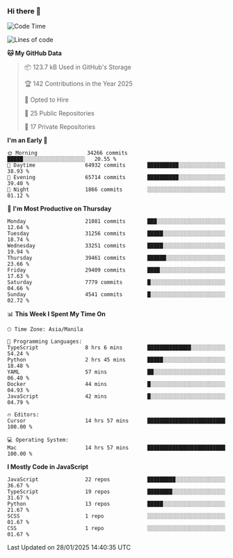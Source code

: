 ### Hi there 👋

<!--START_SECTION:waka-->
![Code Time](http://img.shields.io/badge/Code%20Time-1%2C418%20hrs%2058%20mins-blue)

![Lines of code](https://img.shields.io/badge/From%20Hello%20World%20I%27ve%20Written-63.9%20million%20lines%20of%20code-blue)

**🐱 My GitHub Data** 

> 📦 123.7 kB Used in GitHub's Storage 
 > 
> 🏆 142 Contributions in the Year 2025
 > 
> 💼 Opted to Hire
 > 
> 📜 25 Public Repositories 
 > 
> 🔑 17 Private Repositories 
 > 
**I'm an Early 🐤** 

```text
🌞 Morning                34266 commits       █████░░░░░░░░░░░░░░░░░░░░   20.55 % 
🌆 Daytime                64932 commits       ██████████░░░░░░░░░░░░░░░   38.93 % 
🌃 Evening                65714 commits       ██████████░░░░░░░░░░░░░░░   39.40 % 
🌙 Night                  1866 commits        ░░░░░░░░░░░░░░░░░░░░░░░░░   01.12 % 
```
📅 **I'm Most Productive on Thursday** 

```text
Monday                   21081 commits       ███░░░░░░░░░░░░░░░░░░░░░░   12.64 % 
Tuesday                  31256 commits       █████░░░░░░░░░░░░░░░░░░░░   18.74 % 
Wednesday                33251 commits       █████░░░░░░░░░░░░░░░░░░░░   19.94 % 
Thursday                 39461 commits       ██████░░░░░░░░░░░░░░░░░░░   23.66 % 
Friday                   29409 commits       ████░░░░░░░░░░░░░░░░░░░░░   17.63 % 
Saturday                 7779 commits        █░░░░░░░░░░░░░░░░░░░░░░░░   04.66 % 
Sunday                   4541 commits        █░░░░░░░░░░░░░░░░░░░░░░░░   02.72 % 
```


📊 **This Week I Spent My Time On** 

```text
🕑︎ Time Zone: Asia/Manila

💬 Programming Languages: 
TypeScript               8 hrs 6 mins        ██████████████░░░░░░░░░░░   54.24 % 
Python                   2 hrs 45 mins       █████░░░░░░░░░░░░░░░░░░░░   18.48 % 
YAML                     57 mins             ██░░░░░░░░░░░░░░░░░░░░░░░   06.40 % 
Docker                   44 mins             █░░░░░░░░░░░░░░░░░░░░░░░░   04.93 % 
JavaScript               42 mins             █░░░░░░░░░░░░░░░░░░░░░░░░   04.79 % 

🔥 Editors: 
Cursor                   14 hrs 57 mins      █████████████████████████   100.00 % 

💻 Operating System: 
Mac                      14 hrs 57 mins      █████████████████████████   100.00 % 
```

**I Mostly Code in JavaScript** 

```text
JavaScript               22 repos            █████████░░░░░░░░░░░░░░░░   36.67 % 
TypeScript               19 repos            ████████░░░░░░░░░░░░░░░░░   31.67 % 
Python                   13 repos            █████░░░░░░░░░░░░░░░░░░░░   21.67 % 
SCSS                     1 repo              ░░░░░░░░░░░░░░░░░░░░░░░░░   01.67 % 
CSS                      1 repo              ░░░░░░░░░░░░░░░░░░░░░░░░░   01.67 % 
```




 Last Updated on 28/01/2025 14:40:35 UTC
<!--END_SECTION:waka-->
